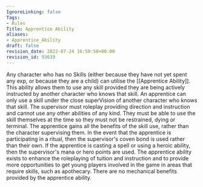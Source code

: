 ```yaml
---
IgnoreLinking: false
Tags:
- Rules
Title: Apprentice Ability
aliases:
- Apprentice_Ability
draft: false
revision_date: 2022-07-24 16:59:58+00:00
revision_id: 93639
---
```


Any character who has no Skills (either because they have not yet spent any exp, or because they are a child) can utilise the [[Apprentice Ability]]. This ability allows them to use any skill provided they are being actively instructed by another character who knows that skill.
An apprentice can only use a skill under the close superVision of another character who knows that skill. The supervisor must roleplay providing direction and instruction and cannot use any other abilities of any kind. They must be able to use the skill themselves at the time so they must not be restrained, dying or terminal. The apprentice gains all the benefits of the skill use, rather than the character supervising them.
In the event that the apprentice is participating in a ritual, then the supervisor's coven bond is used rather than their own. If the apprentice is casting a spell or using a heroic ability, then the supervisor's mana or hero points are used.
The apprentice ability exists to enhance the roleplaying of tuition and instruction and to provide more opportunities to get young players involved in the game in areas that require skills, such as apothecary. There are no mechanical benefits provided by the apprentice ability.